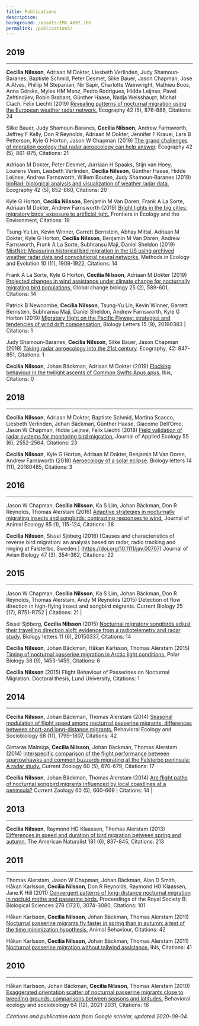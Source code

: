 ```yaml
---
title: Publications
description: 
background: /assets/IMG_4697.JPG
permalink: /publications/
---
```


<script type='text/javascript' src='https://d1bxh8uas1mnw7.cloudfront.net/assets/embed.js'></script>
  
## 2019  
-----
  
**Cecilia Nilsson**, Adriaan M Dokter, Liesbeth Verlinden, Judy Shamoun‐Baranes, Baptiste Schmid, Peter Desmet, Silke Bauer, Jason Chapman, Jose A Alves, Phillip M Stepanian, Nir Sapir, Charlotte Wainwright, Mathieu Boos, Anna Górska, Myles HM Menz, Pedro Rodrigues, Hidde Leijnse, Pavel Zehtindjiev, Robin Brabant, Günther Haase, Nadja Weisshaupt, Michał Ciach, Felix Liechti (2019) [Revealing patterns of nocturnal migration using the European weather radar network.](https://onlinelibrary.wiley.com/doi/epdf/10.1111/ecog.04003) Ecography 42 (5), 876-886,  Citations: 24   <span data-badge-popover="right" data-badge-type="4" data-doi="10.1111/ecog.04003" data-hide-no-mentions="true" data-hide-less-than="10" class="altmetric-embed"></span>
  
Silke Bauer, Judy Shamoun‐Baranes, **Cecilia Nilsson**, Andrew Farnsworth, Jeffrey F Kelly, Don R Reynolds, Adriaan M Dokter, Jennifer F Krauel, Lars B Petterson, Kyle G Horton, Jason W Chapman (2019) 
[The grand challenges of migration ecology that radar aeroecology can help answer](https://onlinelibrary.wiley.com/doi/epdf/10.1111/ecog.04083). 
Ecography 42 (5), 861-875, Citations: 21
<span data-badge-popover="right" data-badge-type="4" data-doi="10.1111/ecog.04083" data-hide-no-mentions="true" data-hide-less-than="10" class="altmetric-embed"></span>
  
Adriaan M Dokter, Peter Desmet, Jurriaan H Spaaks, Stijn van Hoey, Lourens Veen, Liesbeth Verlinden, **Cecilia Nilsson**, Günther Haase, Hidde Leijnse, Andrew Farnsworth, Willem Bouten, Judy Shamoun‐Baranes (2019) 
[bioRad: biological analysis and visualization of weather radar data.](https://onlinelibrary.wiley.com/doi/abs/10.1111/ecog.04028) 
Ecography 42 (5), 852-860, Citations: 20 
<span data-badge-popover="right" data-badge-type="4" data-doi="10.1111/ecog.04028" data-hide-no-mentions="true" data-hide-less-than="10" class="altmetric-embed"></span>
  
Kyle G Horton, **Cecilia Nilsson**, Benjamin M Van Doren, Frank A La Sorte, Adriaan M Dokter, Andrew Farnsworth (2019) [Bright lights in the big cities: migratory birds’ exposure to artificial light.](https://doi.org/10.1002/fee.2029) Frontiers in Ecology and the Environment,  Citations: 19 
<span data-badge-popover="right" data-badge-type="4" data-doi="10.1002/fee.2029" data-hide-no-mentions="true" data-hide-less-than="10" class="altmetric-embed"></span>
  
Tsung‐Yu Lin, Kevin Winner, Garrett Bernstein, Abhay Mittal, Adriaan M Dokter, Kyle G Horton, **Cecilia Nilsson**, Benjamin M Van Doren, Andrew Farnsworth, Frank A La Sorte, Subhransu Maji, Daniel Sheldon (2019) [MistNet: Measuring historical bird migration in the US using archived weather radar data and convolutional neural networks.](https://doi.org/10.1111/2041-210X.13280) Methods in Ecology and Evolution 10 (11), 1908-1922, Citations: 14
<span data-badge-popover="right" data-badge-type="4" data-doi="10.1111/2041-210X.13280" data-hide-no-mentions="true" data-hide-less-than="10" class="altmetric-embed"></span>
  
Frank A La Sorte, Kyle G Horton, **Cecilia Nilsson**, Adriaan M Dokter (2019) 
[Projected changes in wind assistance under climate change for nocturnally migrating bird populations.](https://par.nsf.gov/servlets/purl/10092560)
Global change biology 25 (2), 589-601, Citations: 14 
<span data-badge-popover="right" data-badge-type="4" data-doi="10.1111/gcb.14531" data-hide-no-mentions="true" data-hide-less-than="10" class="altmetric-embed"></span>
  
Patrick B Newcombe, **Cecilia Nilsson**, Tsung-Yu Lin, Kevin Winner, Garrett Bernstein, Subhransu Maji, Daniel Sheldon, Andrew Farnsworth, Kyle G Horton (2019) [Migratory flight on the Pacific Flyway: strategies and tendencies of wind drift compensation.](https://doi.org/10.1098/rsbl.2019.0383) Biology Letters 15 (9), 20190383 | Citations: 1 <span data-badge-popover="right" data-badge-type="4" data-doi="10.1098/rsbl.2019.0383" data-hide-no-mentions="true" data-hide-less-than="10" class="altmetric-embed"></span>
  
Judy Shamoun-Baranes, **Cecilia Nilsson**, Silke Bauer, Jason Chapman (2019) [Taking radar aeroecology into the 21st century](https://onlinelibrary.wiley.com/doi/epdf/10.1111/ecog.04582). Ecography, 42: 847-851,  Citations: 1 <span data-badge-popover="right" data-badge-type="4" data-doi="10.1111/ecog.04582" data-hide-no-mentions="true" data-hide-less-than="10" class="altmetric-embed"></span>
  
**Cecilia Nilsson**, Johan Bäckman, Adriaan M Dokter (2019) [Flocking behaviour in the twilight ascents of Common Swifts Apus apus.](https://doi.org/10.1111/ibi.12704) Ibis,  Citations: 0  <span data-badge-popover="right" data-badge-type="4" data-doi="10.1111/ibi.12704" data-hide-no-mentions="true" data-hide-less-than="10" class="altmetric-embed"></span>
  
## 2018  
-----
  
**Cecilia Nilsson**, Adriaan M Dokter, Baptiste Schmid, Martina Scacco, Liesbeth Verlinden, Johan Bäckman, Günther Haase, Giacomo Dell’Omo, Jason W Chapman, Hidde Leijnse, Felix Liechti (2018) [Field validation of radar systems for monitoring bird migration.](https://doi.org/10.1111/1365-2664.13174) Journal of Applied Ecology 55 (6), 2552-2564, Citations: 23 <span data-badge-popover="right" data-badge-type="4" data-doi="10.1111/1365-2664.13174" data-hide-no-mentions="true" data-hide-less-than="10" class="altmetric-embed"></span>
  
**Cecilia Nilsson**, Kyle G Horton, Adriaan M Dokter, Benjamin M Van Doren, Andrew Farnsworth (2018) [Aeroecology of a solar eclipse.](https://doi.org/10.1098/rsbl.2018.0485) Biology letters 14 (11), 20180485, Citations: 3 <span data-badge-popover="right" data-badge-type="4" data-doi="10.1098/rsbl.2018.0485" data-hide-no-mentions="true" data-hide-less-than="10" class="altmetric-embed"></span>
   
## 2016  
-----
  
Jason W Chapman, **Cecilia Nilsson**, Ka S Lim, Johan Bäckman, Don R Reynolds, Thomas Alerstam (2016) [Adaptive strategies in nocturnally migrating insects and songbirds: contrasting responses to wind.]( https://doi.org/10.1111/1365-2656.12420) Journal of Animal Ecology 85 (1), 115-124, Citations: 38 <span data-badge-popover="right" data-badge-type="4" data-doi="10.1111/1365-2656.12420" data-hide-no-mentions="true" data-hide-less-than="10" class="altmetric-embed"></span>
  
**Cecilia Nilsson**, Sissel Sjöberg (2016) [Causes and characteristics of reverse bird migration: an analysis based on radar, radio tracking and ringing at Falsterbo, Sweden.] (https://doi.org/10.1111/jav.00707) Journal of Avian Biology 47 (3), 354-362, Citations: 22 <span data-badge-popover="right" data-badge-type="4" data-doi="10.1111/jav.00707" data-hide-no-mentions="true" data-hide-less-than="10" class="altmetric-embed"></span>
     
## 2015  
-----
  
Jason W Chapman, **Cecilia Nilsson**, Ka S Lim, Johan Bäckman, Don R Reynolds, Thomas Alerstam, Andy M Reynolds (2015) Detection of flow direction in high-flying insect and songbird migrants. Current Biology 25 (17), R751-R752 | Citations: 21 | <span data-badge-popover="right" data-badge-type="4" data-doi="10.1111/ecog.04003" data-hide-no-mentions="true" data-hide-less-than="10" class="altmetric-embed"></span>
  
Sissel Sjöberg, **Cecilia Nilsson** (2015) [Nocturnal migratory songbirds adjust their travelling direction aloft: evidence from a radiotelemetry and radar study.](https://doi.org/10.1098/rsbl.2015.0337) Biology letters 11 (6), 20150337, Citations: 14 <span data-badge-popover="right" data-badge-type="4" data-doi="10.1098/rsbl.2015.0337" data-hide-no-mentions="true" data-hide-less-than="10" class="altmetric-embed"></span>
  
**Cecilia Nilsson**, Johan Bäckman, Håkan Karlsson, Thomas Alerstam (2015) [Timing of nocturnal passerine migration in Arctic light conditions.](https://doi.org/10.1007/s00300-015-1708-x) Polar Biology 38 (9), 1453-1459, Citations: 6 <span data-badge-popover="right" data-badge-type="4" data-doi="10.1007/s00300-015-1708-x" data-hide-no-mentions="true" data-hide-less-than="10" class="altmetric-embed"></span>
  
**Cecilia Nilsson** (2015) Flight Behaviour of Passerines on Nocturnal Migration. Doctoral thesis, Lund University, Citations: 1
  
## 2014  
-----
  
**Cecilia Nilsson**, Johan Bäckman, Thomas Alerstam (2014) [Seasonal modulation of flight speed among nocturnal passerine migrants: differences between short-and long-distance migrants.](https://doi.org/10.1007/s00265-014-1789-5) Behavioral Ecology and Sociobiology 68 (11), 1799-1807, Citations: 42 <span data-badge-popover="right" data-badge-type="4" data-doi="10.1007/s00265-014-1789-5" data-hide-no-mentions="true" data-hide-less-than="10" class="altmetric-embed"></span>
  
Gintaras Malmiga, **Cecilia Nilsson**, Johan Bäckman, Thomas Alerstam (2014) [Interspecific comparison of the flight performance between sparrowhawks and common buzzards migrating at the Falsterbo peninsula: A radar study.](https://doi.org/10.1093/czoolo/60.5.670) Current Zoology 60 (5), 670-679, Citations: 17 <span data-badge-popover="right" data-badge-type="4" data-doi="10.1093/czoolo/60.5.670" data-hide-no-mentions="true" data-hide-less-than="10" class="altmetric-embed"></span>
  
**Cecilia Nilsson**, Johan Bäckman, Thomas Alerstam (2014) [Are flight paths of nocturnal songbird migrants influenced by local coastlines at a peninsula?](https://doi.org/10.1093/czoolo/60.5.660) Current Zoology 60 (5), 660-669 | Citations: 14 | <span data-badge-popover="right" data-badge-type="4" data-doi="10.1093/czoolo/60.5.660" data-hide-no-mentions="true" data-hide-less-than="10" class="altmetric-embed"></span>
     
## 2013  
-----
  
**Cecilia Nilsson**, Raymond HG Klaassen, Thomas Alerstam (2013) [Differences in speed and duration of bird migration between spring and autumn.](https://doi.org/10.1086/670335) The American Naturalist 181 (6), 837-845, Citations: 213 <span data-badge-popover="right" data-badge-type="4" data-doi="10.1086/670335" data-hide-no-mentions="true" data-hide-less-than="10" class="altmetric-embed"></span>
  
## 2011  
-----
  
Thomas Alerstam, Jason W Chapman, Johan Bäckman, Alan D Smith, Håkan Karlsson, **Cecilia Nilsson**, Don R Reynolds, Raymond HG Klaassen, Jane K Hill (2011) [Convergent patterns of long-distance nocturnal migration in noctuid moths and passerine birds.](https://doi.org/10.1098/rspb.2011.0058) Proceedings of the Royal Society B: Biological Sciences 278 (1721), 3074-3080, Citations: 101 <span data-badge-popover="right" data-badge-type="4" data-doi="10.1098/rspb.2011.0058" data-hide-no-mentions="true" data-hide-less-than="10" class="altmetric-embed"></span>
  
Håkan Karlsson, **Cecilia Nilsson**, Johan Bäckman, Thomas Alerstam (2011) [Nocturnal passerine migrants fly faster in spring than in autumn: a test of the time minimization hypothesis.](https://doi.org/10.1016/j.anbehav.2011.10.009) Animal Behaviour, Citations: 42 <span data-badge-popover="right" data-badge-type="4" data-doi="10.1016/j.anbehav.2011.10.009" data-hide-no-mentions="true" data-hide-less-than="10" class="altmetric-embed"></span>
  
Håkan Karlsson, **Cecilia Nilsson**, Johan Bäckman, Thomas Alerstam (2011) [Nocturnal passerine migration without tailwind assistance.](https://doi.org/10.1111/j.1474-919X.2011.01130.x) Ibis, Citations: 41 <span data-badge-popover="right" data-badge-type="4" data-doi="10.1111/j.1474-919X.2011.01130.x" data-hide-no-mentions="true" data-hide-less-than="10" class="altmetric-embed"></span>
    
## 2010  
-----
  
Håkan Karlsson, Johan Bäckman, **Cecilia Nilsson**, Thomas Alerstam (2010) [Exaggerated orientation scatter of nocturnal passerine migrants close to breeding grounds: comparisons between seasons and latitudes.](https://besjournals.onlinelibrary.wiley.com/doi/pdf/10.1111/1365-2656.12420) Behavioral ecology and sociobiology 64 (12), 2021-2031, Citations: 16 <span data-badge-popover="right" data-badge-type="4" data-doi="10.1111/1365-2656.12420" data-hide-no-mentions="true" data-hide-less-than="10" class="altmetric-embed"></span>
  
<p><em>Citations and publication data from Google scholar, updated 2020-08-04. </em></p>



